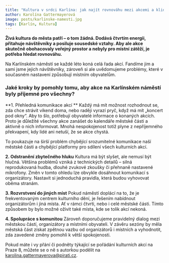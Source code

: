 ```yaml
---
title: "Kultura v srdci Karlína: jak najít rovnováhu mezi akcemi a klidem"
author: Karolína Gattermayerová
image: posts/karlinske-namesti.jpg
tags: [Karlín, Kultura]
---
```


**Živá kultura do města patří – o tom žádná. Dodává čtvrtím energii, přitahuje návštěvníky a posiluje sousedské vztahy. Aby ale akce skutečně obohacovaly veřejný prostor a nebyly pro místní zátěží, je potřeba hledat rovnováhu.**

Na Karlínském náměstí se každé léto koná celá řada akcí. Fandíme jim a sami jsme jejich návštěvníky, zároveň si ale uvědomujeme problémy, které v současném nastavení způsobují místním obyvatelům.

### Jaké kroky by pomohly tomu, aby akce na Karlínském náměstí byly příjemné pro všechny?

**1. Přehledná komunikace akcí **
Každý má mít možnost rozhodnout se, zda chce strávit víkend doma, nebo raději vyrazí pryč, když má mít „koncert pod okny“. Aby to šlo, potřebují obyvatelé informace o konaných akcích. Proto je důležité všechny akce zanášet do kalendáře městské části a aktivně o nich informovat. Mnohá nespokojenost totiž plyne z nepříjemného překvapení, kdy lidé ani netuší, že se akce chystá. 

To poukazuje na širší problém chybějící srozumitelné komunikace naší městské části a chybějící platformy pro sdílení všech kulturních akcí.

**2. Odstranění zbytečného hluku**
Kultura má být slyšet, ale nemusí být hlučná. Většina problémů vzniká z technických detailů – silná reprodukovaná hudba, dlouhé zvukové zkoušky či přehnaně nastavené mikrofony. Změn v tomto ohledu lze obvykle dosáhnout komunikací s organizátory. Nastavit si jednoduchá pravidla, která budou vyhovovat oběma stranám.

**3. Rozvrstvení do jiných míst**
Pokud náměstí doplácí na to, že je frekventovaným centrem kulturního dění, je řešením nabídnout organizátorům i jiná místa. Ať v rámci čtvrti, nebo i celé městské části. Tímto způsobem by bylo možné oživit také místa, kde se tolik akcí nekoná.

**4. Spolupráce s komunitou**
Zároveň doporučujeme pravidelný dialog mezi městskou částí, organizátory a místními obyvateli. V závěru sezóny by měla městská část získat zpětnou vazbu od organizátorů i místních a vyhodnotit, zda zavedené změny pomohli k větší spokojenosti.

Pokud máte i vy přání či podněty týkající se pořádání kulturních akcí na Praze 8, můžete se o ně s autorkou podělit na <karolina.gattermayerova@pirati.cz>.


